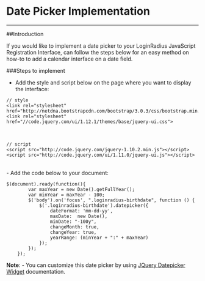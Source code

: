 Date Picker Implementation
=====

------


##Introduction

If you would like to implement a date picker to your LoginRadius JavaScript Registration Interface, can follow the steps below for an easy method on how-to to add a calendar interface on a date field.

###Steps to implement

- Add the style and script below on the page where you want to display the interface:

```
// style
<link rel="stylesheet" href="http://netdna.bootstrapcdn.com/bootstrap/3.0.3/css/bootstrap.min.css">
<link rel="stylesheet" href="//code.jquery.com/ui/1.12.1/themes/base/jquery-ui.css">
```
<br>

```
// script
<script src="http://code.jquery.com/jquery-1.10.2.min.js"></script>
<script src="http://code.jquery.com/ui/1.11.0/jquery-ui.js"></script>
```

<br>
- Add the code below to your document:

```
$(document).ready(function(){
        var maxYear = new Date().getFullYear();
        var minYear = maxYear - 100;
        $('body').on('focus', ".loginradius-birthdate", function () {
            $('.loginradius-birthdate').datepicker({
                dateFormat: 'mm-dd-yy',
                maxDate:  new Date(),
                minDate: "-100y",
                changeMonth: true,
                changeYear: true,
                yearRange: (minYear + ":" + maxYear)
            });
        });
    });
```

**Note**: - You can customize this date picker by using [JQuery Datepicker Widget](https://api.jqueryui.com/datepicker/) documentation.
